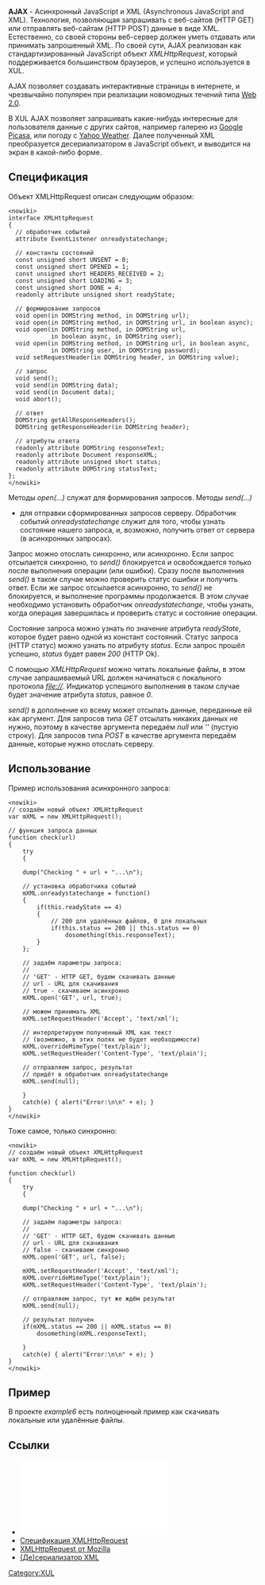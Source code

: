 **AJAX** - Асинхронный JavaScript и XML (Asynchronous JavaScript and
XML). Технология, позволяющая запрашивать с веб-сайтов (HTTP GET) или
отправлять веб-сайтам (HTTP POST) данные в виде XML. Естественно, со
своей стороны веб-сервер должен уметь отдавать или принимать
запрошенный XML. По своей сути, AJAX реализован как
стандартизированный JavaScript объект *XMLHttpRequest*,
который поддерживается большинством браузеров, и успешно
используется в XUL.

AJAX позволяет создавать интерактивные страницы в интернете, и
чрезвычайно популярен при реализации новомодных течений типа
[Web 2.0](http://ru.wikipedia.org/wiki/Web_2.0).

В XUL AJAX позволяет запрашивать какие-нибудь интересные для
пользователя данные с других сайтов, например галерею из
[Google Picasa](http://picasaweb.google.com), или погоду с [Yahoo
Weather](http://weather.yahoo.com/). Далее полученный XML преобразуется
десериализатором в JavaScript объект, и выводится на экран в какой-либо
форме.

## Спецификация

Объект XMLHttpRequest описан следующим образом:

    <nowiki>
    interface XMLHttpRequest
    {
      // обработчик событий
      attribute EventListener onreadystatechange;

      // константы состояний
      const unsigned short UNSENT = 0;
      const unsigned short OPENED = 1;
      const unsigned short HEADERS_RECEIVED = 2;
      const unsigned short LOADING = 3;
      const unsigned short DONE = 4;
      readonly attribute unsigned short readyState;

      // формирование запросов
      void open(in DOMString method, in DOMString url);
      void open(in DOMString method, in DOMString url, in boolean async);
      void open(in DOMString method, in DOMString url,
                in boolean async, in DOMString user);
      void open(in DOMString method, in DOMString url, in boolean async,
                in DOMString user, in DOMString password);
      void setRequestHeader(in DOMString header, in DOMString value);

      // запрос
      void send();
      void send(in DOMString data);
      void send(in Document data);
      void abort();

      // ответ
      DOMString getAllResponseHeaders();
      DOMString getResponseHeader(in DOMString header);

      // атрибуты ответа
      readonly attribute DOMString responseText;
      readonly attribute Document responseXML;
      readonly attribute unsigned short status;
      readonly attribute DOMString statusText;
    };
    </nowiki>

Методы *open(...)* служат для формирования запросов. Методы *send(...)*
- для отправки сформированных запросов серверу. Обработчик событий
*onreadystatechange* служит для того, чтобы узнать состояние нашего
запроса, и, возможно, получить ответ от сервера (в асинхронных
запросах).

Запрос можно отослать синхронно, или асинхронно. Если запрос отсылается
синхронно, то *send()* блокируется и освобождается только после
выполнения операции (или ошибки). Сразу после выполнения
*send()* в таком случае можно проверить статус ошибки и получить ответ.
Если же запрос отсылается асинхронно, то *send()* не блокируется, и
выполнение программы продолжается. В этом случае необходимо
установить обработчик *onreadystatechange*, чтобы узнать, когда
операция завершилась и проверить статус и состояние операции.

Состояние запроса можно узнать по значение атрибута *readyState*,
которое будет равно одной из констант состояний. Статус запроса
(HTTP статус) можно узнать по атрибуту *status*. Если запрос прошёл
успешно, *status* будет равен *200* (HTTP Ok).

С помощью *XMLHttpRequest* можно читать локальные файлы, в этом случае
запрашиваемый URL должен начинаться с локального протокола
*<file://>*. Индикатор успешного выполнения в таком случае будет
значение атрибута *status*, равное *0*.

*send()* в дополнение ко всему может отсылать данные, переданные ей как
аргумент. Для запросов типа *GET* отсылать никаких данных не нужно,
поэтому в качестве аргумента передаём *null* или *''* (пустую
строку). Для запросов типа *POST* в качестве аргумента передаём
данные, которые нужно отослать серверу.

## Использование

Пример использования асинхронного запроса:

    <nowiki>
    // создаём новый объект XMLHttpRequest
    var mXML = new XMLHttpRequest();

    // функция запроса данных
    function check(url)
    {
        try
        {

        dump("Checking " + url + "...\n");

        // установка обработчика событий
        mXML.onreadystatechange = function()
        {
            if(this.readyState == 4)
            {
                // 200 для удалённых файлов, 0 для локальных
                if(this.status == 200 || this.status == 0)
                    dosomething(this.responseText);
            }
        };

        // задаём параметры запроса:
        //
        // 'GET' - HTTP GET, будем скачивать данные
        // url - URL для скачивания
        // true - скачиваем асинхронно
        mXML.open('GET', url, true);

        // можем принимать XML
        mXML.setRequestHeader('Accept', 'text/xml');

        // интерпретируем полученный XML как текст
        // (возможно, в этих полях не будет необходимости)
        mXML.overrideMimeType('text/plain');
        mXML.setRequestHeader('Content-Type', 'text/plain');

        // отправляем запрос, результат
        // придёт в обработчик onreadystatechange
        mXML.send(null);

        }
        catch(e) { alert("Error:\n\n" + e); }
    }
    </nowiki>

Тоже самое, только синхронно:

    <nowiki>
    // создаём новый объект XMLHttpRequest
    var mXML = new XMLHttpRequest();

    function check(url)
    {
        try
        {

        dump("Checking " + url + "...\n");

        // задаём параметры запроса:
        //
        // 'GET' - HTTP GET, будем скачивать данные
        // url - URL для скачивания
        // false - скачиваем синхронно
        mXML.open('GET', url, false);

        mXML.setRequestHeader('Accept', 'text/xml');
        mXML.overrideMimeType('text/plain');
        mXML.setRequestHeader('Content-Type', 'text/plain');

        // отправляем запрос, тут же ждём результат
        mXML.send(null);

        // результат получен
        if(mXML.status == 200 || mXML.status == 0)
            dosomething(mXML.responseText);

        }
        catch(e) { alert("Error:\n\n" + e); }
    }
    </nowiki>

## Пример

В проекте *example6* есть полноценный пример как скачивать локальные или
удалённые файлы.

## Ссылки

  - ![Исходники example6 (переименуйте в .tar.bz2)](example6.tar.bz2
    "Исходники example6 (переименуйте в .tar.bz2)")
  - [Спецификация
    XMLHttpRequest](http://www.w3.org/TR/2007/WD-XMLHttpRequest-20071026/)
  - [XMLHttpRequest от
    Mozilla](http://developer.mozilla.org/en/docs/XMLHttpRequest)
  - [(Де)сериализатор
    XML](http://www.kawa.net/works/js/xml/objtree-e.html)

[Category:XUL](Category:XUL "wikilink")